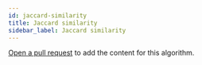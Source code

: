 ```yaml
---
id: jaccard-similarity
title: Jaccard similarity
sidebar_label: Jaccard similarity
---
```


[Open a pull request](https://github.com/AllAlgorithms/algorithms/tree/master/docs/jaccard-similarity.md) to add the content for this algorithm.